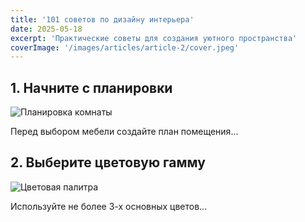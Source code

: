 ```yaml
---
title: '101 советов по дизайну интерьера'
date: 2025-05-18
excerpt: 'Практические советы для создания уютного пространства'
coverImage: '/images/articles/article-2/cover.jpeg'
---
```


## 1. Начните с планировки

![Планировка комнаты](/images/articles/article-2/cover.jpeg)

Перед выбором мебели создайте план помещения...

## 2. Выберите цветовую гамму

![Цветовая палитра](/images/articles/article-2/cover.jpeg)

Используйте не более 3-х основных цветов...
